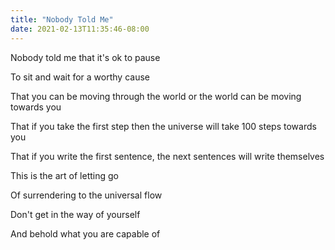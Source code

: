```yaml
---
title: "Nobody Told Me"
date: 2021-02-13T11:35:46-08:00
---
```


Nobody told me that it's ok to pause

To sit and wait for a worthy cause

That you can be moving through the world or the world can be moving towards you

That if you take the first step then the universe will take 100 steps towards you

That if you write the first sentence, the next sentences will write themselves

This is the art of letting go

Of surrendering to the universal flow

Don't get in the way of yourself

And behold what you are capable of
